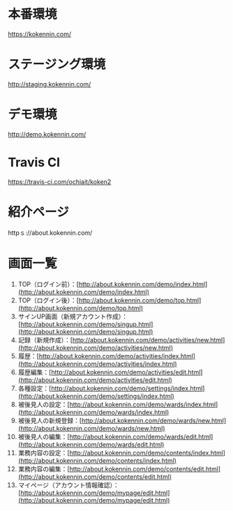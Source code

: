# 本番環境
https://kokennin.com/

# ステージング環境
http://staging.kokennin.com/

# デモ環境
http://demo.kokennin.com/

# Travis CI
https://travis-ci.com/ochiait/koken2

# 紹介ページ
httpｓ://about.kokennin.com/

# 画面一覧

1. TOP（ログイン前）：[http://about.kokennin.com/demo/index.html](http://about.kokennin.com/demo/index.html)  
2. TOP（ログイン後）：[http://about.kokennin.com/demo/top.html](http://about.kokennin.com/demo/top.html)  
3. サインUP画面（新規アカウント作成）：[http://about.kokennin.com/demo/singup.html](http://about.kokennin.com/demo/singup.html)  
4. 記録（新規作成）：[http://about.kokennin.com/demo/activities/new.html](http://about.kokennin.com/demo/activities/new.html)  
5. 履歴：[http://about.kokennin.com/demo/activities/index.html](http://about.kokennin.com/demo/activities/index.html)  
6. 履歴編集：[http://about.kokennin.com/demo/activities/edit.html](http://about.kokennin.com/demo/activities/edit.html)  
7. 各種設定：[http://about.kokennin.com/demo/settings/index.html](http://about.kokennin.com/demo/settings/index.html)  
8. 被後見人の設定：[http://about.kokennin.com/demo/wards/index.html](http://about.kokennin.com/demo/wards/index.html)  
9. 被後見人の新規登録：[http://about.kokennin.com/demo/wards/new.html](http://about.kokennin.com/demo/wards/new.html)  
10. 被後見人の編集：[http://about.kokennin.com/demo/wards/edit.html](http://about.kokennin.com/demo/wards/edit.html)  
11. 業務内容の設定：[http://about.kokennin.com/demo/contents/index.html](http://about.kokennin.com/demo/contents/index.html)  
12. 業務内容の編集：[http://about.kokennin.com/demo/contents/edit.html](http://about.kokennin.com/demo/contents/edit.html)  
13. マイページ（アカウント情報確認）：[http://about.kokennin.com/demo/mypage/edit.html](http://about.kokennin.com/demo/mypage/edit.html)  
